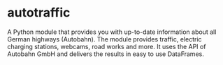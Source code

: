 # autotraffic
A Python module that provides you with up-to-date information about all German highways (Autobahn). The module provides traffic, electric charging stations, webcams, road works and more. It uses the API of Autobahn GmbH and delivers the results in easy to use DataFrames.

